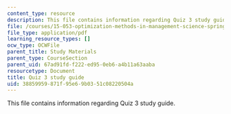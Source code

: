 ```yaml
---
content_type: resource
description: This file contains information regarding Quiz 3 study guide.
file: /courses/15-053-optimization-methods-in-management-science-spring-2013/38859959871f95e69b0351c08220504a_MIT15_053S13_quiz3guide.pdf
file_type: application/pdf
learning_resource_types: []
ocw_type: OCWFile
parent_title: Study Materials
parent_type: CourseSection
parent_uid: 67ad91fd-f222-ed95-0eb6-a4b11a63aaba
resourcetype: Document
title: Quiz 3 study guide
uid: 38859959-871f-95e6-9b03-51c08220504a
---
```

This file contains information regarding Quiz 3 study guide.